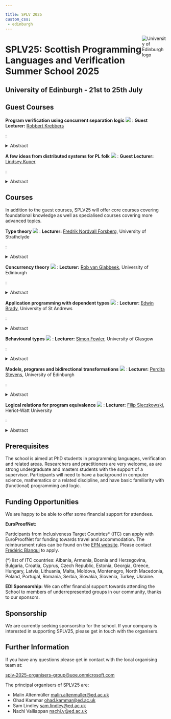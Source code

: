 ```yaml
---

title: SPLV 2025
custom_css:
 - edinburgh
---
```


<img src="assets/edinburgh_fullcolour.png" style="float:right; max-width:15%" alt="University of Edinburgh logo" />

# SPLV25: Scottish Programming Languages and Verification Summer School 2025

## University of Edinburgh - 21st to 25th July

<!-- ## Core Courses

These required lectures cover foundational knowledge.

<div class="flex-container" markdown="1">
  **TBD**<img class="avatar" src="assets/placeholder.png" />
  : **Lecturer:** TBD
  : <details open>
    <summary>Abstract</summary>
    TBD
    </details>
  {: .flex-element }

  **TBD**<img class="avatar" src="assets/placeholder.png" />
  : **Lecturer:** TBD
  : <details open>
    <summary>Abstract</summary>
    TBD
    </details>
  {: .flex-element }
</div>
-->

## Guest Courses

**Program verification using concurrent separation logic**
<img class="avatar" src="assets/robbert_krebbers.png" />
: **Guest Lecturer:** [Robbert Krebbers](https://robbertkrebbers.nl/)

: <details closed>
    <summary>Abstract</summary>
    TBD
    </details>


**A few ideas from distributed systems for PL folk**
<img class="avatar" src="assets/lindsey_kuper.jpg" />
: **Guest Lecturer:** [Lindsey Kuper](https://users.soe.ucsc.edu/~lkuper/)

: <details closed>
    <summary>Abstract</summary>
    TBD
    </details>

## Courses

In addition to the guest courses, SPLV25 will offer core courses
covering foundational knowledge as well as specialised courses
covering more advanced topics.

**Type theory**
<img class="avatar" src="assets/fred_forsberg.jpg" />
: **Lecturer:** [Fredrik Nordvall Forsberg](https://fredriknf.com/), University
  of Strathclyde

: <details closed>
    <summary>Abstract</summary>
    TBD
    </details>

**Concurrency theory**
<img class="avatar" src="assets/placeholder.png" />
: **Lecturer:** [Rob van Glabbeek](http://theory.stanford.edu/~rvg/), University
  of Edinburgh

: <details closed>
    <summary>Abstract</summary>
    TBD
    </details>

**Application programming with dependent types**
<img class="avatar" src="assets/edwin_brady.jpeg" />
: **Lecturer:** [Edwin Brady](https://www.type-driven.org.uk/edwinb/),
  University of St Andrews

: <details closed>
    <summary>Abstract</summary>
    TBD
    </details>

**Behavioural types**
<img class="avatar" src="assets/simon_fowler.png" />
: **Lecturer:** [Simon Fowler](https://simonjf.com/about/), University of
  Glasgow

: <details closed>
    <summary>Abstract</summary>
    TBD
    </details>

**Models, programs and bidirectional transformations**
<img class="avatar" src="assets/perdita_stevens.jpg" />
: **Lecturer:** [Perdita Stevens](https://perditastevens.com/), University of
  Edinburgh

: <details closed>
    <summary>Abstract</summary>
    TBD
    </details>

**Logical relations for program equivalence**
<img class="avatar" src="assets/filip_sieczkowski.png" />
: **Lecturer:** [Filip Sieczkowski](https://fsieczkowski.github.io/),
  Heriot-Watt University

: <details closed>
    <summary>Abstract</summary>
    TBD
    </details>


## Prerequisites

The school is aimed at PhD students in programming languages, verification and
related areas. Researchers and practitioners are very welcome, as are strong
undergraduate and masters students with the support of a supervisor.
Participants will need to have a background in computer science, mathematics or
a related discipline, and have basic familiarity with (functional) programming
and logic.

## Funding Opportunities

We are happy to be able to offer some financial support for attendees.

**EuroProofNet:**

Participants from Inclusiveness Target Countries* (ITC) can apply with
EuroProofNet for funding towards travel and accommodation. The reimbursment
rules can be found on the [EPN website](
https://europroofnet.github.io/reimbursement-rules/). Please contact [Frédéric
Blanqui](https://blanqui.gitlabpages.inria.fr/) to apply.


(*) list of ITC countries: Albania, Armenia, Bosnia and Herzegovina, Bulgaria,
Croatia, Cyprus, Czech Republic, Estonia, Georgia, Greece, Hungary, Latvia,
Lithuania, Malta, Moldova, Montenegro, North Macedonia, Poland, Portugal,
Romania, Serbia, Slovakia, Slovenia, Turkey, Ukraine.

**EDI Sponsorship:**
We can offer financial support towards attending the School to members of
underrepresented groups in our community, thanks to our sponsors.

<!--
## Lightning talks

TBD

## Evening activities and excursion

TBD

## Travel and Accommodation

TBD

## Sponsors

TBD

## Registration

TBD
-->

## Sponsorship

We are currently seeking sponsorship for the school. If your company is
interested in supporting SPLV25, please get in touch with the organisers.

## Further Information

If you have any questions please get in contact with the local organising team
at:

<splv-2025-organisers-group@uoe.onmicrosoft.com>

The principal organisers of SPLV25 are:

* Malin Altenmüller <malin.altenmuller@ed.ac.uk>
* Ohad Kammar <ohad.kammar@ed.ac.uk>
* Sam Lindley <sam.lindley@ed.ac.uk>
* Nachi Valliappan <nachi.v@ed.ac.uk>
